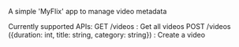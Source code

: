 A simple 'MyFlix' app to manage video metadata 

Currently supported APIs:
GET /videos : Get all videos
POST /videos ({duration: int, title: string, category: string}) : Create a video

